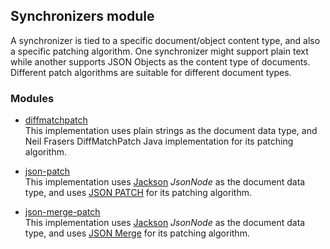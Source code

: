 ## Synchronizers module
A synchronizer is tied to a specific document/object content type, and also a specific patching algorithm. 
One synchronizer might support plain text while another supports JSON Objects as the content type of documents. 
Different patch algorithms are suitable for different document types.

### Modules
* [diffmatchpatch](./diffmatchpatch)  
This implementation uses plain strings as the document data type, and Neil Frasers DiffMatchPatch Java implementation 
for its patching algorithm.

* [json-patch](./json-patch)  
This implementation uses [Jackson](http://wiki.fasterxml.com/JacksonHome) _JsonNode_ as the document data type, and uses 
[JSON PATCH](https://tools.ietf.org/html/rfc6902) for its patching algorithm.
 
* [json-merge-patch](./json-merge-patch)  
This implementation uses [Jackson](http://wiki.fasterxml.com/JacksonHome) _JsonNode_ as the document data type, and uses 
[JSON Merge](http://tools.ietf.org/html/rfc7386) for its patching algorithm.



